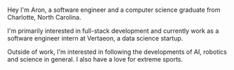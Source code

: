 ###  

Hey I'm Aron, a software engineer and a computer science graduate from Charlotte, North Carolina.

I'm primarily interested in full-stack development and currently work as a software engineer intern at Vertaeon, a data science startup.

Outside of work, I'm interested in following the developments of AI, robotics and science in general. I also have a love for extreme sports.

